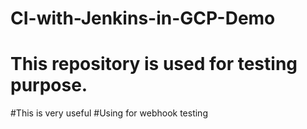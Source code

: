 # CI-with-Jenkins-in-GCP-Demo
# This repository is used for testing purpose.
#This is very useful
#Using for webhook testing
